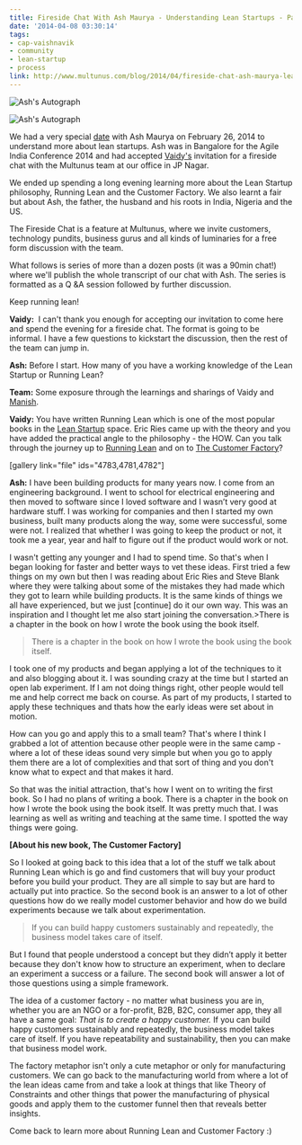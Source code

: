 ```yaml
---
title: Fireside Chat With Ash Maurya - Understanding Lean Startups - Part 1
date: '2014-04-08 03:30:14'
tags:
- cap-vaishnavik
- community
- lean-startup
- process
link: http://www.multunus.com/blog/2014/04/fireside-chat-ash-maurya-lean-startups/
---
```


![Ash's Autograph](http://www.multunus.com/wp-content/uploads/2014/04/DSC_0107.jpg)

![Ash's Autograph](http://www.multunus.com/wp-content/uploads/2014/04/DSC_0107.jpg)

We had a very special [date](http://www.multunus.com/ajde_events/fireside-chat-ash-maurya/) with Ash Maurya on February 26, 2014 to understand more about lean startups. Ash was in Bangalore for the Agile India Conference 2014 and had accepted [Vaidy's](https://twitter.com/_vaidy) invitation for a fireside chat with the Multunus team at our office in JP Nagar.

We ended up spending a long evening learning more about the Lean Startup philosophy, Running Lean and the Customer Factory. We also learnt a fair but about Ash, the father, the husband and his roots in India, Nigeria and the US.

The Fireside Chat is a feature at Multunus, where we invite customers, technology pundits, business gurus and all kinds of luminaries for a free form discussion with the team.


What follows is series of more than a dozen posts (it was a 90min chat!) where we'll publish the whole transcript of our chat with Ash. The series is formatted as a Q &A session followed by further discussion.

Keep running lean!


**Vaidy:**
 I can't thank you enough for accepting our invitation to come here and spend the evening for a fireside chat. The format is going to be informal. I have a few questions to kickstart the discussion, then the rest of the team can jump in.


**Ash:**
 Before I start. How many of you have a working knowledge of the Lean Startup or Running Lean?


**Team:**
 Some exposure through the learnings and sharings of Vaidy and [Manish](https://twitter.com/manishrc).


**Vaidy:**
 You have written Running Lean which is one of the most popular books in the [Lean Startup](http://theleanstartup.com/) space. Eric Ries came up with the theory and you have added the practical angle to the philosophy - the HOW. Can you talk through the journey up to [Running Lean](http://runninglean.co/) and on to [The Customer Factory](http://practicetrumpstheory.com/2013/07/new-book-the-customer-factory/)? 

[gallery link="file" ids="4783,4781,4782"]


**Ash:**
 I have been building products for many years now. I come from an engineering background. I went to school for electrical engineering and then moved to software since I loved software and I wasn’t very good at hardware stuff. I was working for companies and then I started my own business, built many products along the way, some were successful, some were not. I realized that whether I was going to keep the product or not, it took me a year, year and half to figure out if the product would work or not.


I wasn't getting any younger and I had to spend time. So that's when I began looking for faster and better ways to vet these ideas. First tried a few things on my own but then I was reading about Eric Ries and Steve Blank where they were talking about some of the mistakes they had made which they got to learn while building products. It is the same kinds of things we all have experienced, but we just [continue] do it our own way. This was an inspiration and I thought let me also start joining the conversation.>There is a chapter in the book on how I wrote the book using the book itself.

> There is a chapter in the book on how I wrote the book using the book itself.

I took one of my products and began applying a lot of the techniques to it and also blogging about it. I was sounding crazy at the time but I started an open lab experiment. If I am not doing things right, other people would tell me and help correct me back on course. As part of my products, I started to apply these techniques and thats how the early ideas were set about in motion.


How can you go and apply this to a small team? That's where I think I grabbed a lot of attention because other people were in the same camp - where a lot of these ideas sound very simple but when you go to apply them there are a lot of complexities and that sort of thing and you don't know what to expect and that makes it hard.


So that was the initial attraction, that's how I went on to writing the first book. So I had no plans of writing a book. There is a chapter in the book on how I wrote the book using the book itself. It was pretty much that. I was learning as well as writing and teaching at the same time. I spotted the way things were going.


**[About his new book, The Customer Factory]**



So I looked at going back to this idea that a lot of the stuff we talk about Running Lean which is go and find customers that will buy your product before you build your product. They are all simple to say but are hard to actually put into practice. So the second book is an answer to a lot of other questions how do we really model customer behavior and how do we build experiments because we talk about experimentation.


> If you can build happy customers sustainably and repeatedly, the business model takes care of itself.



But I found that people understood a concept but they didn’t apply it better because they don't know how to structure an experiment, when to declare an experiment a success or a failure. The second book will answer a lot of those questions using a simple framework.


The idea of a customer factory - no matter what business you are in, whether you are an NGO or a for-profit, B2B, B2C, consumer app, they all have a same goal: *That is to create a happy customer.* If you can build happy customers sustainably and repeatedly, the business model takes care of itself. If you have repeatability and sustainability, then you can make that business model work.


The factory metaphor isn't only a cute metaphor or only for manufacturing customers. We can go back to the manufacturing world from where a lot of the lean ideas came from and take a look at things that like Theory of Constraints and other things that power the manufacturing of physical goods and apply them to the customer funnel then that reveals better insights.

Come back to learn more about Running Lean and Customer Factory :)
